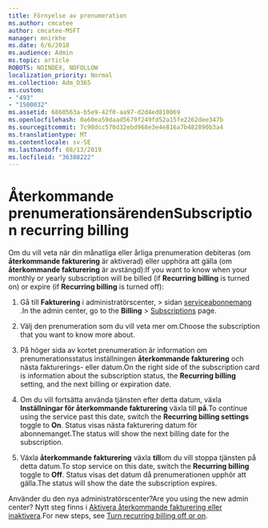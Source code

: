 ```yaml
---
title: Förnyelse av prenumeration
ms.author: cmcatee
author: cmcatee-MSFT
manager: mnirkhe
ms.date: 6/6/2018
ms.audience: Admin
ms.topic: article
ROBOTS: NOINDEX, NOFOLLOW
localization_priority: Normal
ms.collection: Adm_O365
ms.custom:
- "493"
- "1500032"
ms.assetid: 6860563a-b5e9-42f0-aa97-d2d4ed810069
ms.openlocfilehash: 0a60ea59daad5679f249fd52a15fe2262dee347b
ms.sourcegitcommit: 7c90dcc570d32ebd968e3e4e816a7b482890b3a4
ms.translationtype: MT
ms.contentlocale: sv-SE
ms.lasthandoff: 08/13/2019
ms.locfileid: "36388222"
---
```

# <a name="subscription-recurring-billing"></a><span data-ttu-id="bbf37-102">Återkommande prenumerationsärenden</span><span class="sxs-lookup"><span data-stu-id="bbf37-102">Subscription recurring billing</span></span>

<span data-ttu-id="bbf37-103">Om du vill veta när din månatliga eller årliga prenumeration debiteras (om **återkommande fakturering** är aktiverad) eller upphöra att gälla (om **återkommande fakturering** är avstängd):</span><span class="sxs-lookup"><span data-stu-id="bbf37-103">If you want to know when your monthly or yearly subscription will be billed (if **Recurring billing** is turned on) or expire (if **Recurring billing** is turned off):</span></span>
  
1. <span data-ttu-id="bbf37-104">Gå till **Fakturering** i administratörscenter, \> sidan [serviceabonnemang](https://go.microsoft.com/fwlink/p/?linkid=842054) .</span><span class="sxs-lookup"><span data-stu-id="bbf37-104">In the admin center, go to the **Billing** \> [Subscriptions](https://go.microsoft.com/fwlink/p/?linkid=842054) page.</span></span>

2. <span data-ttu-id="bbf37-105">Välj den prenumeration som du vill veta mer om.</span><span class="sxs-lookup"><span data-stu-id="bbf37-105">Choose the subscription that you want to know more about.</span></span>

3. <span data-ttu-id="bbf37-106">På höger sida av kortet prenumeration är information om prenumerationsstatus inställningen **återkommande fakturering** och nästa fakturerings- eller datum.</span><span class="sxs-lookup"><span data-stu-id="bbf37-106">On the right side of the subscription card is information about the subscription status, the **Recurring billing** setting, and the next billing or expiration date.</span></span>

4. <span data-ttu-id="bbf37-107">Om du vill fortsätta använda tjänsten efter detta datum, växla **Inställningar för återkommande fakturering** växla till **på**.</span><span class="sxs-lookup"><span data-stu-id="bbf37-107">To continue using the service past this date, switch the **Recurring billing settings** toggle to **On**.</span></span> <span data-ttu-id="bbf37-108">Status visas nästa fakturering datum för abonnemanget.</span><span class="sxs-lookup"><span data-stu-id="bbf37-108">The status will show the next billing date for the subscription.</span></span>

5. <span data-ttu-id="bbf37-109">Växla **återkommande fakturering** växla **till**om du vill stoppa tjänsten på detta datum.</span><span class="sxs-lookup"><span data-stu-id="bbf37-109">To stop service on this date, switch the **Recurring billing** toggle to **Off**.</span></span> <span data-ttu-id="bbf37-110">Status visas det datum då prenumerationen upphör att gälla.</span><span class="sxs-lookup"><span data-stu-id="bbf37-110">The status will show the date the subscription expires.</span></span>

<span data-ttu-id="bbf37-111">Använder du den nya administratörscenter?</span><span class="sxs-lookup"><span data-stu-id="bbf37-111">Are you using the new admin center?</span></span> <span data-ttu-id="bbf37-112">Nytt steg finns i [Aktivera återkommande fakturering eller inaktivera](https://docs.microsoft.com/en-us/office365/admin/subscriptions-and-billing/renew-your-subscription).</span><span class="sxs-lookup"><span data-stu-id="bbf37-112">For new steps, see [Turn recurring billing off or on](https://docs.microsoft.com/en-us/office365/admin/subscriptions-and-billing/renew-your-subscription).</span></span>